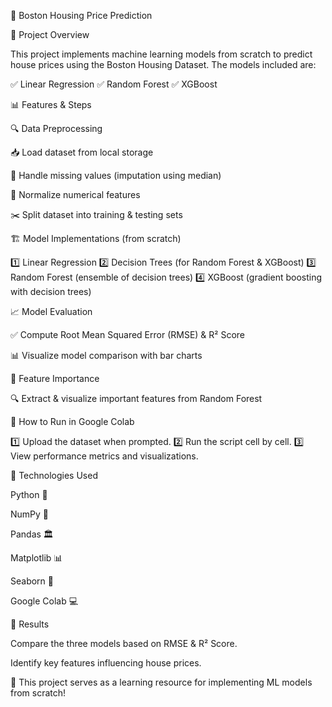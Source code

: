 🏡 Boston Housing Price Prediction

📌 Project Overview

This project implements machine learning models from scratch to predict house prices using the Boston Housing Dataset. The models included are:

✅ Linear Regression
✅ Random Forest
✅ XGBoost

📊 Features & Steps

🔍 Data Preprocessing

📥 Load dataset from local storage

🔄 Handle missing values (imputation using median)

📏 Normalize numerical features

✂️ Split dataset into training & testing sets

🏗 Model Implementations (from scratch)

1️⃣ Linear Regression
2️⃣ Decision Trees (for Random Forest & XGBoost)
3️⃣ Random Forest (ensemble of decision trees)
4️⃣ XGBoost (gradient boosting with decision trees)

📈 Model Evaluation

✅ Compute Root Mean Squared Error (RMSE) & R² Score

📊 Visualize model comparison with bar charts

🌟 Feature Importance

🔍 Extract & visualize important features from Random Forest

🚀 How to Run in Google Colab

1️⃣ Upload the dataset when prompted.
2️⃣ Run the script cell by cell.
3️⃣ View performance metrics and visualizations.

📌 Technologies Used

Python 🐍

NumPy 🔢

Pandas 🏛

Matplotlib 📊

Seaborn 🎨

Google Colab 💻

📜 Results

Compare the three models based on RMSE & R² Score.

Identify key features influencing house prices.

📢 This project serves as a learning resource for implementing ML models from scratch!

